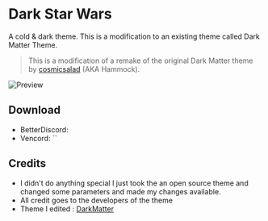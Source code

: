 # Dark Star Wars

A cold & dark theme.
This is a modification to an existing theme called Dark Matter Theme.
> This is a modification of a remake of the original Dark Matter theme by [cosmicsalad](http://github.com/cosmicsalad/) (AKA Hammock).

![Preview](https://i.imgur.com/80Udx4P.png)

## Download
- BetterDiscord:
- Vencord: ``

## Credits
* I didn't do anything special I just took the an open source theme and changed some parameters and made my changes available.
* All credit goes to the developers of the theme 
* Theme I edited : [DarkMatter](https://github.com/DiscordStyles/DarkMatter)
